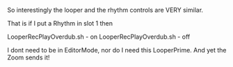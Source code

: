 So interestingly the looper and the rhythm controls are VERY similar.

That is if I put a Rhythm in slot 1 then

LooperRecPlayOverdub.sh - on
LooperRecPlayOverdub.sh - off

I dont need to be in EditorMode, nor do I need this LooperPrime.
And yet the Zoom sends it!





